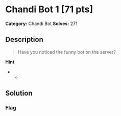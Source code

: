 # Chandi Bot 1 [71 pts]

**Category:** Chandi Bot
**Solves:** 271

## Description
>Have you noticed the funny bot on the server?

**Hint**
* -

## Solution

### Flag

